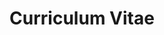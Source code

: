 ---
layout: cv
title: Curriculum Vitae
permalink: /cv/
last_updated: August 2025
description: This page list my higher education some teaching experience and is yet to be filled with work experiences outside the academic context.

education:
  - date: Present
    degree: PhD in Mathematics
    institution: University of Tübingen
    institution_url: https://uni-tuebingen.de/
    location: Germany
    details:
      - label: Expected Graduation
        text: October 2025
      - label: Dissertation
        text: "Functional Inequalities in Open and Closed Quantum Systems: Continuity, Correlations, and Applications"
        note: (Link will be available upon publication)
      - label: Research Focus
        text: Quantum information theory and quantum many-body systems
      - label: Extracurricular
        text: Understanding Language Models

  - date: 2022
    degree: Master of Science in Mathematical Physics
    institution: University of Tübingen
    institution_url: https://uni-tuebingen.de/
    location: Germany
    details:
      - label: Thesis
        text: "Continuity of quantum entropic quantities via almost convexity"
        file: /assets/theses/gondolf_master_thesis.pdf
      - label: Curriculum
        text: "Geometry in Physics, Mathematical Quantum Theory, Mathematical Relativity, Groups and Representations, Quantum Field Theory, Seminar: Effective Description of Many Body Systems, Advanced Topics in Quantum Theory, Convex Analysis and Optimisation, Elliptic Curves and Cryptography, Quantum Shannon Theory and Beyond"

  - date: 2020
    degree: Bachelor of Science in Physics
    institution: University of Heidelberg
    institution_url: https://www.uni-heidelberg.de/
    location: Germany
    details:
      - label: Thesis
        text: "Analysis of a traffic scenario based on autonomous driving datasets"
        file: /assets/theses/gondolf_bachelor_thesis.pdf
      - label: Curriculum
        text: "Theoretical Physics I-IV, Methods of Mathematical Physics, Theoretical Quantum Statistics, Experimental Physics I-V, Analysis I-III, Linear Algebra I-II, Beginner Lab I-II, Advanced Lab I-II, Introduction to Practical Informatics, C++ Basics, Machine Learning"

teaching:
  - title: Lecturer & Teaching Assistant
    period: 2022 - 2024
    institution: University of Tübingen
    institution_url: https://uni-tuebingen.de/
    location: Germany
    responsibilities:
      - Tutored stochastic for computer science students (2022)
      - Co-designed and delivered Mathematical Physics Master's program precourse (2022)
      - Tutored probability theory course for mathematicians (2023)
      - Led Analysis II tutorials and repetitorial (2024)
---